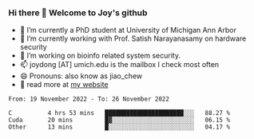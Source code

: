 ### Hi there 👋 Welcome to Joy's github

- 🔭 I’m currently a PhD student at University of Michigan Ann Arbor
- 🌱 I’m currently working with Prof. Satish Narayanasamy on hardware security
- 👯 I’m working on bioinfo related system security. 
- 📫 joydong [AT] umich.edu is the mailbox I check most often
- 😄 Pronouns: also know as jiao_chew
- 💬 read more at [my website](https://joydddd.github.io/)
<!--START_SECTION:waka-->

```text
From: 19 November 2022 - To: 26 November 2022

C          4 hrs 53 mins   ██████████████████████░░░   88.27 %
Cuda       20 mins         █▓░░░░░░░░░░░░░░░░░░░░░░░   06.15 %
Other      13 mins         █░░░░░░░░░░░░░░░░░░░░░░░░   04.17 %
```

<!--END_SECTION:waka-->
